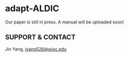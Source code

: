 # adapt-ALDIC
Our paper is still in press.
A manual will be uploaded soon! 

## SUPPORT & CONTACT 
Jin Yang, jyang526@wisc.edu
